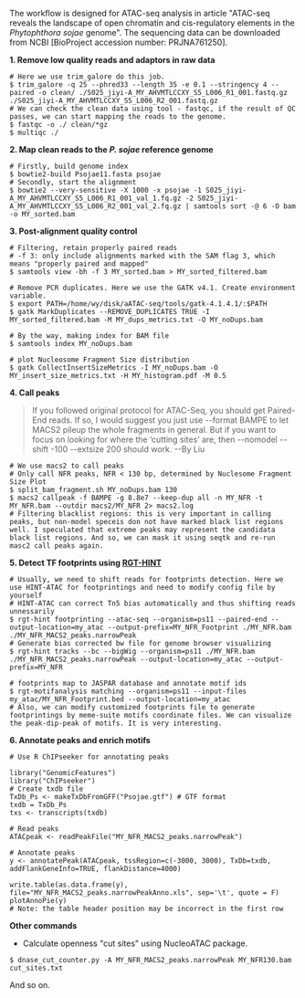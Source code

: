 The workflow is designed for ATAC-seq analysis in article "ATAC-seq reveals the landscape of open chromatin and cis-regulatory elements in the *Phytophthora sojae* genome". The sequencing data can be downloaded from NCBI [BioProject accession number: PRJNA761250].

**1. Remove low quality reads and adaptors in raw data**
```
# Here we use trim_galore do this job.
$ trim_galore -q 25 --phred33 --length 35 -e 0.1 --stringency 4 --paired -o clean/ ./S025_jiyi-A_MY_AHVMTLCCXY_S5_L006_R1_001.fastq.gz ./S025_jiyi-A_MY_AHVMTLCCXY_S5_L006_R2_001.fastq.gz
# We can check the clean data using tool - fastqc, if the result of QC passes, we can start mapping the reads to the genome. 
$ fastqc -o ./ clean/*gz
$ multiqc ./
```

**2. Map clean reads to the *P. sojae* reference genome**
```
# Firstly, build genome index
$ bowtie2-build Psojae11.fasta psojae
# Secondly, start the alignment
$ bowtie2 --very-sensitive -X 1000 -x psojae -1 S025_jiyi-A_MY_AHVMTLCCXY_S5_L006_R1_001_val_1.fq.gz -2 S025_jiyi-A_MY_AHVMTLCCXY_S5_L006_R2_001_val_2.fq.gz | samtools sort -@ 6 -O bam -o MY_sorted.bam
```

**3. Post-alignment quality control**
```
# Filtering, retain properly paired reads
# -f 3: only include alignments marked with the SAM flag 3, which means "properly paired and mapped"
$ samtools view -bh -f 3 MY_sorted.bam > MY_sorted_filtered.bam

# Remove PCR duplicates. Here we use the GATK v4.1. Create environment variable.
$ export PATH=/home/wy/disk/aATAC-seq/tools/gatk-4.1.4.1/:$PATH
$ gatk MarkDuplicates --REMOVE_DUPLICATES TRUE -I MY_sorted_filtered.bam -M MY_dups_metrics.txt -O MY_noDups.bam

# By the way, making index for BAM file
$ samtools index MY_noDups.bam

# plot Nucleosome Fragment Size distribution
$ gatk CollectInsertSizeMetrics -I MY_noDups.bam -O MY_insert_size_metrics.txt -H MY_histogram.pdf -M 0.5
```

**4. Call peaks**

>If you followed original protocol for ATAC-Seq, you should get Paired-End reads. If so, I would suggest you just use --format BAMPE to let MACS2 pileup the whole fragments in general. But if you want to focus on looking for where the ‘cutting sites’ are, then --nomodel --shift -100 --extsize 200 should work. --By Liu

```
# We use macs2 to call peaks
# Only call NFR peaks, NFR < 130 bp, determined by Nuclesome Fragment Size Plot
$ split_bam_fragment.sh MY_noDups.bam 130
$ macs2 callpeak -f BAMPE -g 8.8e7 --keep-dup all -n MY_NFR -t MY_NFR.bam --outdir macs2/MY_NFR 2> macs2.log
# Filtering blacklist regions: this is very important in calling peaks, but non-model speceis don not have marked black list regions well. I speculated that extreme peaks may represent the candidata black list regions. And so, we can mask it using seqtk and re-run masc2 call peaks again.
```

**5. Detect TF footprints using [RGT-HINT](http://www.regulatory-genomics.org/motif-analysis/introduction/)**
```
# Usually, we need to shift reads for footprints detection. Here we use HINT-ATAC for footprintings and need to modify config file by yourself
# HINT-ATAC can correct Tn5 bias automatically and thus shifting reads unnessarily
$ rgt-hint footprinting --atac-seq --organism=ps11 --paired-end --output-location=my_atac --output-prefix=MY_NFR_Footprint ./MY_NFR.bam ./MY_NFR_MACS2_peaks.narrowPeak
# Generate bias corrected bw file for genome browser visualizing
$ rgt-hint tracks --bc --bigWig --organism=ps11 ./MY_NFR.bam ./MY_NFR_MACS2_peaks.narrowPeak --output-location=my_atac --output-prefix=MY_NFR

# footprints map to JASPAR database and annotate motif ids
$ rgt-motifanalysis matching --organism=ps11 --input-files my_atac/MY_NFR_Footprint.bed --output-location=my_atac
# Also, we can modify customized footprints file to generate footprintings by meme-suite motifs coordinate files. We can visualize the peak-dip-peak of motifs. It is very interesting.
```

**6. Annotate peaks and enrich motifs**
```
# Use R ChIPseeker for annotating peaks 

library("GenomicFeatures")
library("ChIPseeker")
# Create txdb file
TxDb_Ps <- makeTxDbFromGFF("Psojae.gtf") # GTF format
txdb = TxDb_Ps
txs <- transcripts(txdb)

# Read peaks
ATACpeak <- readPeakFile("MY_NFR_MACS2_peaks.narrowPeak")

# Annotate peaks
y <- annotatePeak(ATACpeak, tssRegion=c(-3000, 3000), TxDb=txdb, addFlankGeneInfo=TRUE, flankDistance=4000)

write.table(as.data.frame(y), file="MY_NFR_MACS2_peaks.narrowPeakAnno.xls", sep='\t', quote = F)
plotAnnoPie(y)
# Note: the table header position may be incorrect in the first row
```

**Other commands**
- Calculate openness "cut sites" using NucleoATAC package.
```
$ dnase_cut_counter.py -A MY_NFR_MACS2_peaks.narrowPeak MY_NFR130.bam cut_sites.txt
```

And so on.

